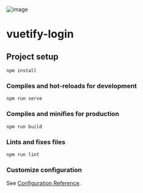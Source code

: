 ![image](https://user-images.githubusercontent.com/52779920/116916692-577e6c00-ac56-11eb-9ac4-a6e480319657.png)


# vuetify-login

## Project setup
```
npm install
```

### Compiles and hot-reloads for development
```
npm run serve
```

### Compiles and minifies for production
```
npm run build
```

### Lints and fixes files
```
npm run lint
```

### Customize configuration
See [Configuration Reference](https://cli.vuejs.org/config/).
